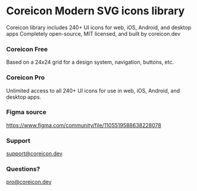 # Coreicon Modern SVG icons library
Coreicon library includes 240+ UI icons for web, iOS, Android, and desktop apps
Completely open-source, MIT licensed, and built by coreicon.dev
### Coreicon Free
Based on a 24x24 grid for a design system, navigation, buttons, etc.
### Coreicon Pro
Unlimited access to all 240+ UI icons for use in web, iOS, Android, and desktop apps.
### Figma source 
https://www.figma.com/community/file/1105519588638228078
### Support
support@coreicon.dev
### Questions?
pro@coreicon.dev
